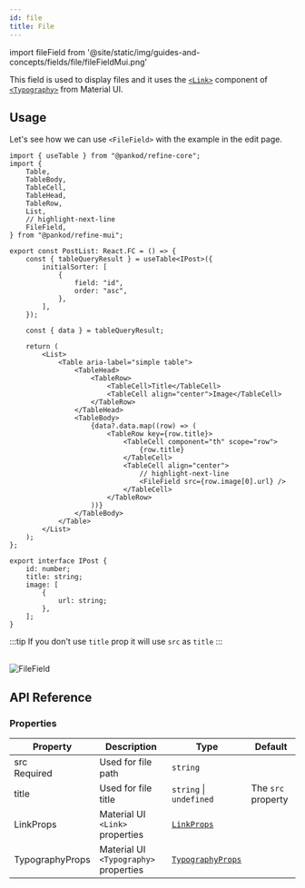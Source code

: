 ```yaml
---
id: file
title: File
---
```


import fileField from '@site/static/img/guides-and-concepts/fields/file/fileFieldMui.png'

This field is used to display files and it uses the [`<Link>`](https://mui.com/material-ui/react-link/#main-content) component of [`<Typography>`](https://mui.com/material-ui/react-typography/#main-content) from Material UI.

## Usage

Let's see how we can use `<FileField>` with the example in the edit page.

```tsx title="src/pages/posts/list.tsx"
import { useTable } from "@pankod/refine-core";
import {
    Table,
    TableBody,
    TableCell,
    TableHead,
    TableRow,
    List,
    // highlight-next-line
    FileField,
} from "@pankod/refine-mui";

export const PostList: React.FC = () => {
    const { tableQueryResult } = useTable<IPost>({
        initialSorter: [
            {
                field: "id",
                order: "asc",
            },
        ],
    });

    const { data } = tableQueryResult;

    return (
        <List>
            <Table aria-label="simple table">
                <TableHead>
                    <TableRow>
                        <TableCell>Title</TableCell>
                        <TableCell align="center">Image</TableCell>
                    </TableRow>
                </TableHead>
                <TableBody>
                    {data?.data.map((row) => (
                        <TableRow key={row.title}>
                            <TableCell component="th" scope="row">
                                {row.title}
                            </TableCell>
                            <TableCell align="center">
                                // highlight-next-line
                                <FileField src={row.image[0].url} />
                            </TableCell>
                        </TableRow>
                    ))}
                </TableBody>
            </Table>
        </List>
    );
};

export interface IPost {
    id: number;
    title: string;
    image: [
        {
            url: string;
        },
    ];
}
```

:::tip
If you don't use `title` prop it will use `src` as `title`
:::

<br/>
<div class="img-container">
    <div class="window">
        <div class="control red"></div>
        <div class="control orange"></div>
        <div class="control green"></div>
    </div>
    <img src={fileField} alt="FileField" />
</div>

## API Reference

### Properties

| Property                                     | Description                           | Type                                                             | Default            |
| -------------------------------------------- | ------------------------------------- | ---------------------------------------------------------------- | ------------------ |
| src <div className="required">Required</div> | Used for file path                    | `string`                                                         |                    |
| title                                        | Used for file title                   | `string` \| `undefined`                                          | The `src` property |
| LinkProps                                    | Material UI `<Link>` properties       | [`LinkProps`](https://mui.com/material-ui/api/link/)             |                    |
| TypographyProps                              | Material UI `<Typography>` properties | [`TypographyProps`](https://mui.com/material-ui/api/typography/) |                    |

